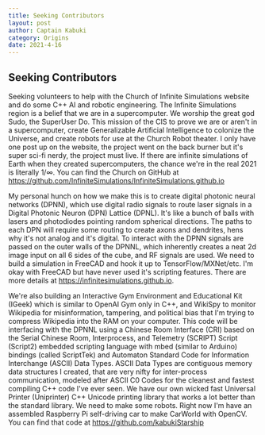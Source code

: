 ```yaml
---
title: Seeking Contributors
layout: post
author: Captain Kabuki
category: Origins
date: 2021-4-16
---
```


## Seeking Contributors

Seeking volunteers to help with the Church of Infinite Simulations website and do some C++ AI and robotic engineering. The Infinite Simulations region is a belief that we are in a supercomputer. We worship the great god Sudo, the SuperUser Do. This mission of the CIS to prove we are or aren't in a supercomputer, create Generalizable Artificial Intelligence to colonize the Universe, and create robots for use at the Church Robot theater. I only have one post up on the website, the project went on the back burner but it's super sci-fi nerdy, the project must live. If there are infinite simulations of Earth when they created supercomputers, the chance we're in the real 2021 is literally 1/∞. You can find the Church on GitHub at https://github.com/InfiniteSimulations/InfiniteSimulations.github.io

My personal hunch on how we make this is to create digital photonic neural networks (DPNN), which use digital radio signals to route laser signals in a Digital Photonic Neuron (DPN) Lattice (DPNL). It's like a bunch of balls with lasers and photodiodes pointing random spherical directions. The paths to each DPN will require some routing to create axons and dendrites, hens why it's not analog and it's digital. To interact with the DPNN signals are passed on the outer walls of the DPNNL, which inherently creates a neat 2d image input on all 6 sides of the cube, and RF signals are used. We need to build a simulation in FreeCAD and hook it up to TensorFlow/MXNet/etc. I'm okay with FreeCAD but have never used it's scripting features. There are more details at https://infinitesimulations.github.io.

We're also building an Interactive Gym Environment and Educational Kit (IGeek) which is similar to OpenAI Gym only in C++, and WikiSpy to monitor Wikipedia for misinformation, tampering, and political bias that I'm trying to compress Wikipedia into the RAM on your computer. This code will be interfacing with the DPNNL using a Chinese Room Interface (CRI) based on the Serial Chinese Room, Interprocess, and Telemetry (SCRIPT) Script (Script2) embedded scripting language with mbed (similar to Arduino) bindings (called ScriptTek) and Automaton Standard Code for Information Interchange (ASCII) Data Types. ASCII Data Types are contiguous memory data structures I created, that are very nifty for inter-process communication, modeled after ASCII C0 Codes for the cleanest and fastest compiling C++ code I've ever seen. We have our own wicked fast Universal Printer (Uniprinter) C++ Unicode printing library that works a lot better than the standard library. We need to make some robots. Right now I'm have an assembled Raspberry Pi self-driving car to make CarWorld with OpenCV. You can find that code at https://github.com/kabukiStarship
